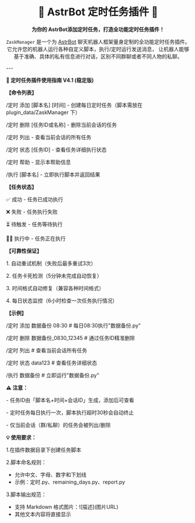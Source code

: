 <h1 align="center">🚀 AstrBot 定时任务插件 🚀</h1>

<p align="center">
<strong>为你的 AstrBot添加定时任务，打造全功能定时任务插件！</strong>
</p>
<p align="center">
<code>ZaskManager</code> 是一个为 <a href="https://github.com/Soulter/AstrBot">AstrBot</a> 聊天机器人框架量身定制的全功能定时任务插件。
它允许您的机器人运行各种自定义脚本，执行/定时运行发送消息，
让机器人能够基于准确、具体的私有信息进行对话，区别不同群聊或者不同人物的私聊。
</p>
---
<p><strong>📘 定时任务插件使用指南 V4.1 (稳定版)</strong></p>

<p><strong>【命令列表】</strong></p>
<p>/定时 添加 [脚本名] [时间] - 创建每日定时任务（脚本需放在 plugin_data/ZaskManager 下）</p>
<p>/定时 删除 [任务ID或名称] - 删除当前会话的任务</p>
<p>/定时 列出 - 查看当前会话的所有任务</p>
<p>/定时 状态 [任务ID] - 查看任务详细执行状态</p>
<p>/定时 帮助 - 显示本帮助信息</p>
<p>/执行 [脚本名] - 立即执行脚本并返回结果</p>

<p><strong>【任务状态】</strong></p>
<p>✅ 成功 - 任务已成功执行</p>
<p>❌ 失败 - 任务执行失败</p>
<p>⏳ 待触发 - 任务等待执行</p>
<p>🏃‍♂️ 执行中 - 任务正在执行</p>

<p><strong>【可靠性保证】</strong></p>
<p>1. 自动重试机制（失败后最多重试3次）</p>
<p>2. 任务卡死检测（5分钟未完成自动恢复）</p>
<p>3. 时间格式自动修复（兼容各种时间格式）</p>
<p>4. 每日状态监控（6小时检查一次任务执行情况）</p>

<p><strong>【示例】</strong></p>
<p>/定时 添加 数据备份 08:30   # 每日08:30执行"数据备份.py"</p>
<p>/定时 删除 数据备份_0830_12345  # 通过任务ID精准删除</p>
<p>/定时 列出                # 查看当前会话所有任务</p>
<p>/定时 状态 data123       # 查看任务详细状态</p>
<p>/执行 数据备份            # 立即运行"数据备份.py"</p>

<p><strong>⚠️ 注意：</strong></p>
<p>- 任务ID由「脚本名+时间+会话ID」生成，添加后可查看</p>
<p>- 定时任务每日执行一次，脚本执行超时30秒会自动终止</p>
<p>- 仅当前会话（群/私聊）的任务会被列出/删除</p>

<p><strong>💡 使用要求：</strong></p>
<p>1.在插件数据目录下创建任务脚本</p>
<p>2.脚本命名规则：</p>
<ul>
<li>允许中文、字母、数字和下划线</li>
<li>示例：定时.py、remaining_days.py、report.py</li>
</ul>
<p>3.脚本输出规范：</p>
<ul>
<li>支持 Markdown 格式图片：![描述](图片URL)</li>
<li>其他文本内容将直接显示</li>
</ul>
